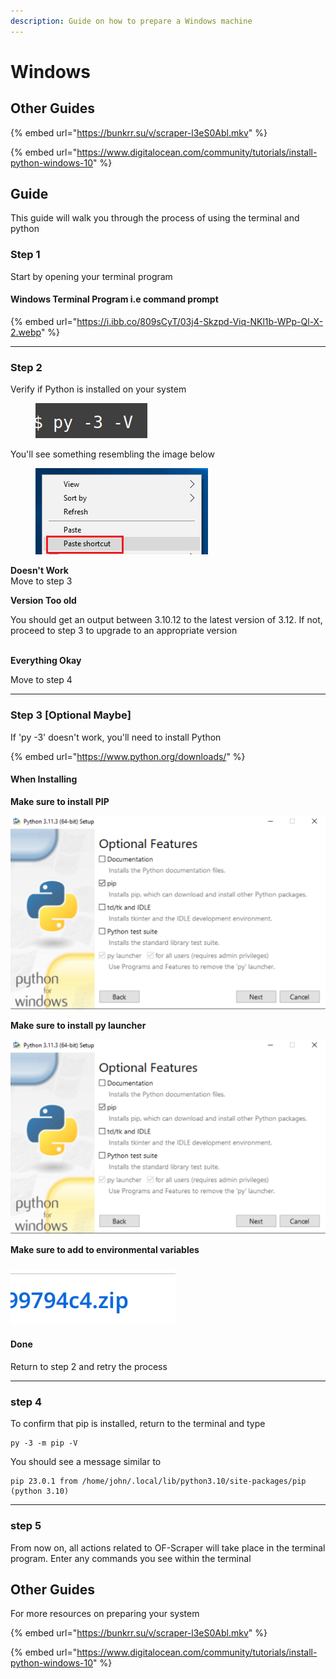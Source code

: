 ```yaml
---
description: Guide on how to prepare a Windows machine
---
```


# Windows

## Other Guides

{% embed url="https://bunkrr.su/v/scraper-l3eS0Abl.mkv" %}

{% embed url="https://www.digitalocean.com/community/tutorials/install-python-windows-10" %}

## Guide

This guide will walk you through the process of using the terminal and python

### Step 1

Start by opening your terminal program



#### Windows Terminal Program i.e command prompt

{% embed url="https://i.ibb.co/809sCyT/03j4-Skzpd-Viq-NKl1b-WPp-Ql-X-2.webp" %}



***

### Step 2

Verify if Python is installed on your system

<figure><img src="../../.gitbook/assets/image (4) (1) (1).png" alt=""><figcaption></figcaption></figure>

You'll see something resembling the image below

<figure><img src="../../.gitbook/assets/image (9).png" alt=""><figcaption></figcaption></figure>

**Doesn't Work**\
Move to step 3

**Version Too old**

You should get an output between 3.10.12 to the latest version of 3.12. If not, proceed to step 3 to upgrade to an appropriate version

\
**Everything Okay**

Move to step 4

***

### Step 3 \[Optional Maybe]

If 'py -3' doesn't work, you'll need to install Python

{% embed url="https://www.python.org/downloads/" %}

#### When Installing

**Make sure to install PIP**

![](<../../.gitbook/assets/image (4) (1).png>)

**Make sure to install py launcher**

![](<../../.gitbook/assets/image (4) (1).png>)

**Make sure to add to environmental variables**

### ![](<../../.gitbook/assets/image (7).png>)



#### Done

Return to step 2 and retry the process

***

### step 4

To confirm that pip is installed, return to the terminal and type

```
py -3 -m pip -V
```

You should see a message similar to

```
pip 23.0.1 from /home/john/.local/lib/python3.10/site-packages/pip (python 3.10)

```

&#x20;

***

### step 5

From now on, all actions related to OF-Scraper will take place in the terminal program. Enter any commands you see within the terminal



## Other Guides

For more resources on preparing your system

{% embed url="https://bunkrr.su/v/scraper-l3eS0Abl.mkv" %}

{% embed url="https://www.digitalocean.com/community/tutorials/install-python-windows-10" %}
